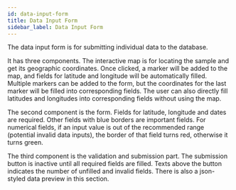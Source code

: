 ```yaml
---
id: data-input-form
title: Data Input Form
sidebar_label: Data Input Form
---
```


The data input form is for submitting individual data to the database.

It has three components. The interactive map is for locating the sample and get its geographic coordinates. Once clicked, a marker will be added to the map, and fields for latitude and longitude will be automatically filled. Multiple markers can be added to the form, but the coordinates for the last marker will be filled into corresponding fields. The user can also directly fill latitudes and longitudes into corresponding fields without using the map.

The second component is the form. Fields for latitude, longitude and dates are required. Other fields with blue borders are important fields. For numerical fields, if an input value is out of the recommended range (potential invalid data inputs), the border of that field turns red, otherwise it turns green.

<!---![agefield](pathname:///images/sample-submit-form/age-field.png)

![geofield](pathname:///images/sample-submit-form/geo-field.png)--->

The third component is the validation and submission part. The submission button is inactive until all required fields are filled. Texts above the button indicates the number of unfilled and invalid fields. There is also a json-styled data preview in this section.
